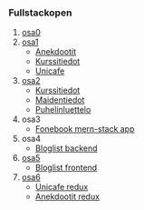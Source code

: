 ### Fullstackopen
1.  [osa0](https://github.com/jaakkohurtta/fullstackopen/tree/main/osa0)
2.  [osa1](https://github.com/jaakkohurtta/fullstackopen/tree/main/osa1)
    * [Anekdootit](https://github.com/jaakkohurtta/fullstackopen/tree/main/osa1/anekdootit)
    * [Kurssitiedot](https://github.com/jaakkohurtta/fullstackopen/tree/main/osa1/kurssitiedot)
    * [Unicafe](https://github.com/jaakkohurtta/fullstackopen/tree/main/osa1/unicafe)
3.  [osa2]()
    * [Kurssitiedot](https://github.com/jaakkohurtta/fullstackopen/tree/main/osa2/kurssitiedot)
    * [Maidentiedot](https://github.com/jaakkohurtta/fullstackopen/tree/main/osa2/maidentiedot)
    * [Puhelinluettelo](https://github.com/jaakkohurtta/fullstackopen/tree/main/osa2/puhelinluettelo)
4. osa3
    * [Fonebook mern-stack app](https://github.com/jaakkohurtta/mern-fonebook)
5. osa4
    * [Bloglist backend](https://github.com/jaakkohurtta/mern-bloglist)
6. [osa5](https://github.com/jaakkohurtta/fullstackopen/tree/main/osa5/)
    * [Bloglist frontend](https://github.com/jaakkohurtta/fullstackopen/tree/main/osa5/bloglist-frontend)
7. [osa6](https://github.com/jaakkohurtta/fullstackopen/tree/main/osa6/)
   * [Unicafe redux](https://github.com/jaakkohurtta/fullstackopen/tree/main/osa6/unicafe-redux)
   * [Anekdootit redux](https://github.com/jaakkohurtta/fullstackopen/tree/main/osa6/anecdotes-redux)
